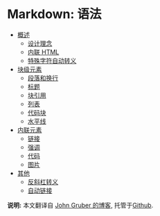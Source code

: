 # Markdown: 语法

*   [概述](overview.md#overview)
    *   [设计理念](overview.md#philosophy)
    *   [内联 HTML](overview.md#html)
    *   [特殊字符自动转义](overview.md#autoescape)
*   [块级元素](blockelements.md#block)
    *   [段落和换行](blockelements.md#p)
    *   [标题](blockelements.md#header)
    *   [块引用](blockelements.md#blockquote)
    *   [列表](blockelements.md#list)
    *   [代码块](blockelements.md#precode)
    *   [水平线](blockelements.md#hr)
*   [内联元素](spanelements.md#span)
    *   [链接](spanelements.md#link)
    *   [强调](spanelements.md#em)
    *   [代码](spanelements.md#code)
    *   [图片](spanelements.md#img)
*   [其他](miscellaneous.md#misc)
    *   [反斜杠转义](miscellaneous.md#backslash)
    *   [自动链接](miscellaneous.md#autolink)

**说明:** 本文翻译自 [John Gruber 的博客][blog], 托管于[Github][github].

[blog]: http://daringfireball.net/projects/markdown/syntax
[github]: https://github.com/chengsu/markdown-zh/
